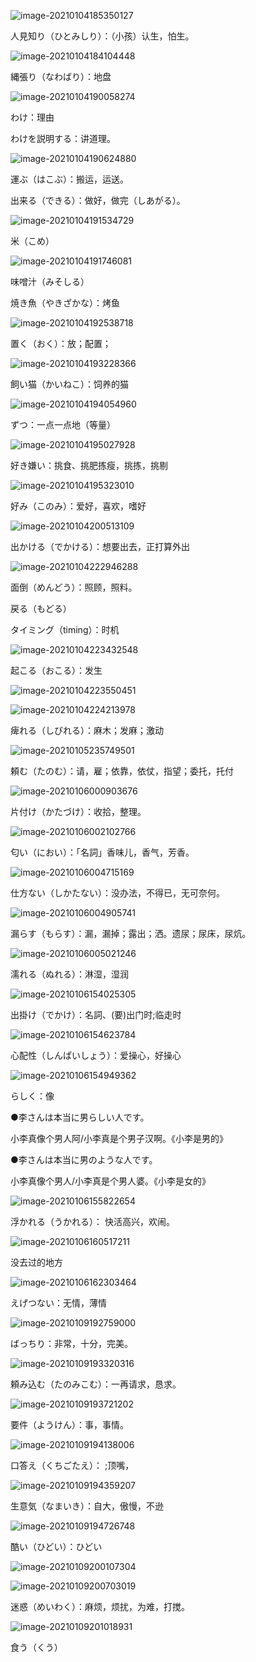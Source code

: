 





![image-20210104185350127](img/image-20210104185350127.png)

人見知り（ひとみしり）：（小孩）认生，怕生。





![image-20210104184104448](img/image-20210104184104448.png)



縄張り（なわばり）：地盘



![image-20210104190058274](img/image-20210104190058274.png)

わけ：理由

わけを説明する：讲道理。





![image-20210104190624880](img/image-20210104190624880.png)

運ぶ（はこぶ）：搬运，运送。

出来る（できる）：做好，做完（しあがる）。





![image-20210104191534729](img/image-20210104191534729.png)

米（こめ）



![image-20210104191746081](img/image-20210104191746081.png)

味噌汁（みそしる）

焼き魚（やきざかな）：烤鱼



![image-20210104192538718](img/image-20210104192538718.png)

置く（おく）：放；配置；



![image-20210104193228366](img/image-20210104193228366.png)

飼い猫（かいねこ）：饲养的猫



![image-20210104194054960](img/image-20210104194054960.png)

ずつ：一点一点地（等量）



![image-20210104195027928](img/image-20210104195027928.png)

好き嫌い：挑食、挑肥拣瘦，挑拣，挑剔



![image-20210104195323010](img/image-20210104195323010.png)

好み（このみ）：爱好，喜欢，嗜好

 

![image-20210104200513109](img/image-20210104200513109.png)

出かける（でかける）：想要出去，正打算外出





![image-20210104222946288](img/image-20210104222946288.png)

面倒（めんどう）：照顾，照料。

戻る（もどる）

 タイミング（timing）：时机



![image-20210104223432548](img/image-20210104223432548.png)

起こる（おこる）：发生





![image-20210104223550451](img/image-20210104223550451.png)





![image-20210104224213978](img/image-20210104224213978.png)

痺れる（しびれる）：麻木；发麻；激动



![image-20210105235749501](img/image-20210105235749501.png)

頼む（たのむ）：请，雇；依靠，依仗，指望；委托，托付





![image-20210106000903676](img/image-20210106000903676.png)

片付け（かたづけ）：收拾，整理。



![image-20210106002102766](img/image-20210106002102766.png)

匂い（におい）：「名詞」香味儿，香气，芳香。



![image-20210106004715169](img/image-20210106004715169.png)

仕方ない（しかたない）：没办法，不得已，无可奈何。



![image-20210106004905741](img/image-20210106004905741.png)

漏らす（もらす）：漏，漏掉；露出；洒。遗尿；尿床，尿炕。



![image-20210106005021246](img/image-20210106005021246.png)

濡れる（ぬれる）：淋湿，湿润

 

![image-20210106154025305](img/image-20210106154025305.png)

出掛け（でかけ）：名詞、(要)出门时;临走时

 

![image-20210106154623784](img/image-20210106154623784.png)

心配性（しんぱいしょう）：爱操心，好操心



![image-20210106154949362](img/image-20210106154949362.png)

らしく：像



●李さんは本当に男らしい人です。

小李真像个男人阿/小李真是个男子汉啊。《小李是男的》

●李さんは本当に男のような人です。

小李真像个男人/小李真是个男人婆。《小李是女的》



![image-20210106155822654](img/image-20210106155822654.png)

浮かれる（うかれる）： 快活高兴，欢闹。



![image-20210106160517211](img/image-20210106160517211.png)

没去过的地方



![image-20210106162303464](img/image-20210106162303464.png)

えげつない：无情，薄情

 

![image-20210109192759000](img/image-20210109192759000.png)

ばっちり：非常，十分，完美。





![image-20210109193320316](img/image-20210109193320316.png)

頼み込む（たのみこむ）：一再请求，恳求。



![image-20210109193721202](img/image-20210109193721202.png)

要件（ようけん）：事，事情。



![image-20210109194138006](img/image-20210109194138006.png)

口答え（くちごたえ）： ;顶嘴，



![image-20210109194359207](img/image-20210109194359207.png)

生意気（なまいき）：自大，傲慢，不逊



![image-20210109194726748](img/image-20210109194726748.png)

酷い（ひどい）：ひどい





![image-20210109200107304](img/image-20210109200107304.png)





![image-20210109200703019](img/image-20210109200703019.png)

迷惑（めいわく）：麻烦，烦扰，为难，打搅。



![image-20210109201018931](img/image-20210109201018931.png)

食う（くう）